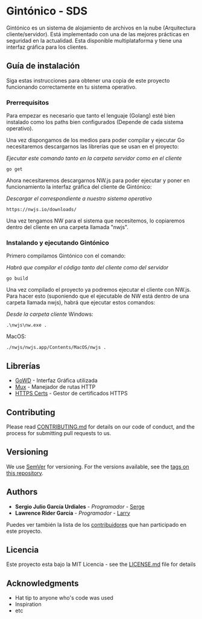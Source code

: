 # Gintónico - SDS

Gintónico es un sistema de alojamiento de archivos en la nube (Arquitectura cliente/servidor). Está implementado con una de las mejores prácticas en seguridad en la actualidad. Esta disponible multiplataforma y tiene una interfaz gráfica para los clientes.


## Guía de instalación

Siga estas instrucciones para obtener una copia de este proyecto funcionando correctamente en tu sistema operativo.


### Prerrequisitos

Para empezar es necesario que tanto el lenguaje (Golang) esté bien instalado como los paths bien configurados (Depende de cada sistema operativo).

Una vez dispongamos de los medios para poder compilar y ejecutar Go necesitaremos descargarnos las librerías que se usan en el proyecto:

*Ejecutar este comando tanto en la carpeta servidor como en el cliente*
```
go get
```

Ahora necesitaremos descargarnos NW.js para poder ejecutar y poner en funcionamiento la interfaz gráfica del cliente de Gintónico:

*Descargar el correspondiente a nuestro sistema operativo*
```
https://nwjs.io/downloads/
```

Una vez tengamos NW para el sistema que necesitemos, lo copiaremos dentro del cliente en una carpeta llamada "nwjs".


### Instalando y ejecutando Gintónico

Primero compilamos Gintónico con el comando:

*Habrá que compilar el código tanto del cliente como del servidor*
```
go build
```

Una vez compilado el proyecto ya podremos ejecutar el cliente con NW.js. Para hacer esto (suponiendo que el ejecutable de NW está dentro de una carpeta llamada nwjs), habrá que ejecutar estos comandos:

*Desde la carpeta cliente*
Windows:
```
.\nwjs\nw.exe .
```
MacOS:
```
./nwjs/nwjs.app/Contents/MacOS/nwjs .
```


## Librerías

* [GoWD](https://github.com/dtylman/gowd) - Interfaz Gráfica utilizada
* [Mux](https://github.com/gorilla/mux) - Manejador de rutas HTTP
* [HTTPS Certs](https://github.com/kabukky/httpscerts) - Gestor de certificados HTTPS


## Contributing

Please read [CONTRIBUTING.md](#) for details on our code of conduct, and the process for submitting pull requests to us.


## Versioning

We use [SemVer](#) for versioning. For the versions available, see the [tags on this repository](https://github.com/your/project/tags). 


## Authors

* **Sergio Julio García Urdiales** - *Programador* - [Serge](#)
* **Lawrence Rider García** - *Programador* - [Larry](http://www.larryrider.es)

Puedes ver también la lista de los [contribuidores](https://github.com/Sjgu1/Gintonico/contributors) que han participado en este proyecto.


## Licencia

Este proyecto esta bajo la MIT Licencia - see the [LICENSE.md](LICENSE.md) file for details

## Acknowledgments

* Hat tip to anyone who's code was used
* Inspiration
* etc
